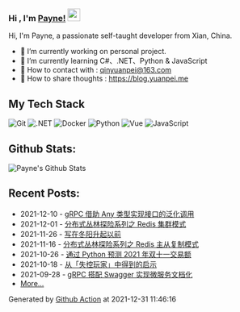 ### Hi , I'm [Payne!](https://blog.yuanpei.me) <img src="https://media.giphy.com/media/hvRJCLFzcasrR4ia7z/giphy.gif" width="25px">

Hi, I'm Payne, a passionate self-taught developer from Xian, China. 

- 🔭 I’m currently working on personal project.
- 🌱 I’m currently learning  C#、.NET、Python & JavaScript
- 💬 How to contact with : qinyuanpei@163.com
- 👯 How to share thoughts : https://blog.yuanpei.me

## My Tech Stack
![Git](https://img.shields.io/badge/-Git-%23F05032?style=flat-square&logo=git&logoColor=%23ffffff)
![.NET](https://img.shields.io/badge/-.NET-0080C3?style=flat-square&logo=microsoft&logoColor=ffffff)
![Docker](https://img.shields.io/badge/-Docker-%231572B6?style=flat-square&logo=docker)
![Python](http://img.shields.io/badge/-Python-3C78A9?style=flat-square&logo=python&logoColor=ffffff)
![Vue](https://img.shields.io/badge/-Vue-%23E44D27?style=flat-square&logo=html5&logoColor=ffffff)
![JavaScript](https://img.shields.io/badge/-JavaScript-%23F7DF1C?style=flat-square&logo=javascript&logoColor=000000&labelColor=%23F7DF1C&color=%23FFCE5A)

## Github Stats:

![Payne's Github Stats](https://github-readme-stats.vercel.app/api?username=qinyuanpei&show_icons=true)

## Recent Posts:
* 2021-12-10 - [gRPC 借助 Any 类型实现接口的泛化调用](https://blog.yuanpei.me/posts/2617947988/)
* 2021-12-01 - [分布式丛林探险系列之 Redis 集群模式](https://blog.yuanpei.me/posts/1213387651/)
* 2021-11-26 - [写在冬阳升起以前](https://blog.yuanpei.me/posts/2145169599/)
* 2021-11-16 - [分布式丛林探险系列之 Redis 主从复制模式](https://blog.yuanpei.me/posts/1748863652/)
* 2021-10-26 - [通过 Python 预测 2021 年双十一交易额](https://blog.yuanpei.me/posts/735074641/)
* 2021-10-18 - [从「失控玩家」中得到的启示](https://blog.yuanpei.me/posts/1005876321/)
* 2021-09-28 - [gRPC 搭配 Swagger 实现微服务文档化](https://blog.yuanpei.me/posts/4056800047/)
* [More...](https://blog.yuanpei.me/)

Generated by [Github Action](https://github.com/features/actions) at 2021-12-31 11:46:16